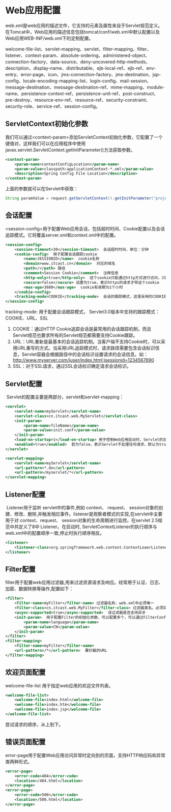 # Web应用配置

​		web.xml是web应用的描述文件，它支持的元素及属性来自于Servlet规范定义。在Tomcat中，Web应用的描述信息包括tomcat/conf/web.xml中默认配置以及Web应用WEB-INF/web.xml下的定制配置。

​		welcome-file-list、servlet-mapping、servlet、filter-mapping、filter、listener、context-param、absolute-ordering、administered-object、connection-factory、data-source、deny-uncovered-http-methods、description、display-name、distributable、ejb-local-ref、ejb-ref、env-entry、error-page、icon、jms-connection-factory、jms-destination、jsp-config、locale-encoding-mapping-list、login-config、mail-session、message-destination、message-destination-ref、mime-mapping、module-name、persistence-context-ref、persistence-unit-ref、post-construct、pre-destroy、resource-env-ref、resource-ref、security-constraint、security-role、service-ref、session-config。



## ServletContext初始化参数

​	我们可以通过\<context-param\>添加ServletContext初始化参数，它配置了一个键值对，这样我们可以在应用程序中使用javax.servlet.ServletContext.getInitParameter()方法获取参数。

```xml
<context-param>
	<param-name>contextConfigLocation</param-name>
    <param-value>classpath:applicationContext-*.xml</param-value>
    <description>Spring Config File Location</description>
</context-param>
```

上面的参数就可以在Servlet中获取：

```java
String paramValue = request.getServletContext().getInitParameter("project_param_01");
```



## 会话配置

\<session-config\>用于配置Web应用会话，包括超时时间、Cookie配置以及会话追踪模式。它将覆盖server.xml和context.xml中的配置。

```xml
<session-config>
	<session-timeout>30</session-timeout>  会话超时时间，单位：分钟
    <cookie-config>  用于配置会话跟踪cookie
    	<name>JESSIONID</name>  cookie名称
        <domain>www.itcast.cn</domain>  对应的域名
        <path>/</path> 路径
        <comment>Session Cookie</comment>  注释信息
        <http-only>true</http-only>  这个cookie只能通过http方式进行访问，JS无法读取或修改，此项增加网络访问的安全性。
        <secure>false</secure> 设置为true，表示https的请求才带这个cookie
		<max-age>3600</max-age>  cookie有效期为1个小时
    </cookie-config>
    <tracking-mode>COOKIE</tracking-mode>  会话的跟踪模式，这里采用的COOKIE
</session-config>
```

tracking-mode: 用于配置会话跟踪模式， Servlet3.0版本中支持的跟踪模式：COOKIE、URL、SSL

1. COOKIE：通过HTTP Cookie追踪会话是最常用的会话跟踪机制，而且Servlet规范也要求所有的Servlet规范都需要支持Cookie跟踪。
2. URL：URL重新是最基本的会话追踪机制。当客户端不支持Cookie时，可以采用URL重写的方式。当采用URL追踪模式时，请求路径需要包含会话标识信息，Servlet容器会根据路径中的会话标识设置请求的会话信息。如：http://www.myserver.com/juser/index.html;jsessionid=1234567890
3. SSL：对于SSL请求，通过SSL会话标识确定请求会话标识。



## Servlet配置

​		Servlet的配置主要是两部分，servlet和servlet-mapping：

```xml
<servlet>
	<servlet-name>myServlet</servlet-name>
    <servlet-class>cn.itcast.web.MyServlet</servlet-class>
    <init-param>
    	<param-name>fileName</param-name>
        <param-value>init.conf</param-value>
    </init-param>
    <load-on-startup>1</load-on-startup> 用于控制Web应用启动时，Servlet的加载顺序。值小于0，Web应用启动时，不加载该servlet，第一次访问时加载。
    <enabled>true</enabled>  若为false，表示Servlet不处理任何请求，默认为true
</servlet>

<servlet-mapping>
	<servlet-name>myServlet</servlet-name>
    <url-pattern>*.do</url-pattern>
    <url-pattern>/myservlet/*</url-pattern>
</servlet-mapping>
```



## Listener配置

​		Listener用于监听 servlet中的事件,例如 context、 request、 session对象的创建、修改、删除,并触发相应事件。listener是观察者模式的实现,在servlet中主要用于对 context、request、 session对象的生命周期进行监控。在servlet 2.5规范中共定义了8中 Listener。在启动时, ServletContextListener的执行顺序与web.xml中的配置顺序一致,停止时执行顺序相反。

```xml
<listener>
	<listener-class>org.springframework.web.context.ContextLoaerListener</listener-class>
</listener>
```



## Filter配置

​		filter用于配置web应用过滤器,用来过滤资源请求及响应。经常用于认证、日志、加密、数据转换等操作,配置如下：

```xml
<filter>
	<filter-name>myFilter</filter-name> 过滤器名称，web.xml中必须唯一
    <filter-class>cn.itcast.web.MyFilter</filter-class> 过滤器类名，必须实现Filter接口
    <async-supported>true</async-supported>  该过滤器是否支持异步
    <init-param>  用于配置Filter的初始化参数，可以配置多个，可以通过FilterConfig.getInitParameter获取
    	<param-name>language</param-name>
        <param-value>CN</param-value>
    </init-param>
</filter>
<filter-mapping>
	<filter-name>myFilter</filter-name>
    <url-pattern>/*</url-pattern>  要拦截的URL
</filter-mapping>
```



## 欢迎页面配置

welcome-file-list 用于指定web应用的欢迎文件列表。

```xml
<welcome-file-list>
	<welcome-file>index.html</welcome-file>
    <welcome-file>index.htm</welcome-file>
    <welcome-file>index.jsp</welcome-file>
</welcome-file-list>
```

尝试请求的顺序，从上到下。



## 错误页面配置

error-page用于配置Web应用访问异常时定向到的页面，支持HTTP响应码和异常类两种形式。

```xml
<error-page>
    <error-code>404</error-code>
    <location>/404.html</location>
</error-page>
<error-page>
    <error-code>500</error-code>
    <location>/500.html</location>
</error-page>
```


